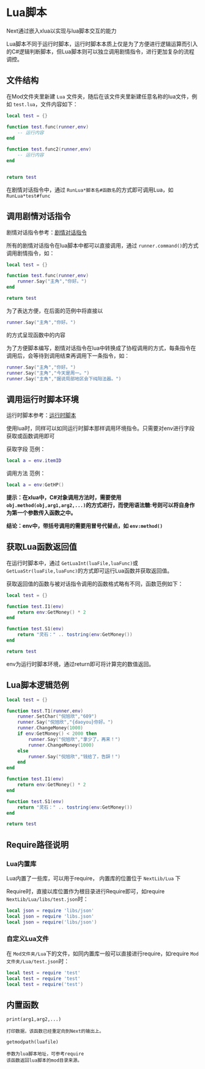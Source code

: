 # Lua脚本

Next通过嵌入xlua以实现与lua脚本交互的能力

Lua脚本不同于运行时脚本，运行时脚本本质上仅是为了方便进行逻辑运算而引入的C#逻辑判断脚本，但Lua脚本则可以独立调用剧情指令，进行更加复杂的流程调控。

## 文件结构

在Mod文件夹里新建 `Lua` 文件夹，随后在该文件夹里新建任意名称的lua文件，例如 `test.lua`，文件内容如下：

```lua
local test = {}

function test.func(runner,env)
    -- 运行内容
end

function test.func2(runner,env)
    -- 运行内容
end


return test
```

在剧情对话指令中，通过 `RunLua*脚本名#函数名`的方式即可调用Lua，如 `RunLua*test#func`

## 调用剧情对话指令

剧情对话指令参考：[剧情对话指令](剧情对话指令.md)

所有的剧情对话指令在lua脚本中都可以直接调用，通过 `runner.command()`的方式调用剧情指令，如：

```lua
local test = {}

function test.func(runner,env)
    runner.Say("主角","你好。")
end

return test
```

为了表达方便，在后面的范例中将直接以

```lua
runner.Say("主角","你好。")
```

的方式呈现函数中的内容

为了方便脚本编写，剧情对话指令在lua中转换成了协程调用的方式，每条指令在调用后，会等待到调用结束再调用下一条指令，如：

```lua
runner.Say("主角","你好。")
runner.Say("主角","今天是周一。")
runner.Say("主角","据说局部地区会下纯阳法器。")
```

## 调用运行时脚本环境

运行时脚本参考：[运行时脚本](运行时脚本.md)

使用lua时，同样可以如同运行时脚本那样调用环境指令。只需要对env进行字段获取或函数调用即可

获取字段 范例：

```lua
local a = env.itemID
```

调用方法 范例：

```lua
local a = env:GetHP()
```

**提示：在xlua中，C#对象调用方法时，需要使用 `obj.method(obj,arg1,arg2,...)`的方式进行，而使用语法糖:号则可以将自身作为第一个参数传入函数之中。**

**结论：env中，带括号调用的需要用冒号代替点，如 `env:method()`**

## 获取Lua函数返回值

在运行时脚本中，通过 `GetLuaInt(luaFile,luaFunc)`或 `GetLuaStr(luaFile,luaFunc)`的方式即可运行Lua函数并获取返回值。

获取返回值的函数与被对话指令调用的函数格式略有不同，函数范例如下：

```lua
local test = {}

function test.I1(env)
    return env:GetMoney() * 2
end

function test.S1(env)
    return "灵石：" .. tostring(env:GetMoney())
end

return test
```

env为运行时脚本环境，通过return即可将计算完的数值返回。

## Lua脚本逻辑范例

```lua
local test = {}

function test.T1(runner,env)
    runner.SetChar("倪旭欣","609")
    runner.Say("倪旭欣","{daoyou}你好。")
    runner.ChangeMoney(1000)
    if env:GetMoney() < 2000 then
        runner.Say("倪旭欣","拿少了，再来！")
        runner.ChangeMoney(1000)
    else
        runner.Say("倪旭欣","钱给了，告辞！")
    end
end

function test.I1(env)
    return env:GetMoney() * 2
end

function test.S1(env)
    return "灵石：" .. tostring(env:GetMoney())
end

return test
```

## Require路径说明

### Lua内置库

Lua内置了一些库，可以用于require，
内置库的位置位于 `NextLib/Lua` 下

Require时，直接以库位置作为根目录进行Require即可，如require `NextLib/Lua/libs/test.json`时：

```lua
local json = require 'libs/json'
local json = require 'libs.json'
local json = require('libs/json')
```

### 自定义Lua文件

在 `Mod文件夹/Lua`下的文件，如同内置库一般可以直接进行require，如require `Mod文件夹/Lua/test.json`时：

```lua
local test = require 'test'
local test = require 'test'
local test = require('test')
```

## 内置函数

`print(arg1,arg2,...)`

    打印数据，该函数已经重定向到Next的输出上。

`getmodpath(luafile)`

    参数为lua脚本地址，可参考require
    该函数返回lua脚本的mod目录来源。
